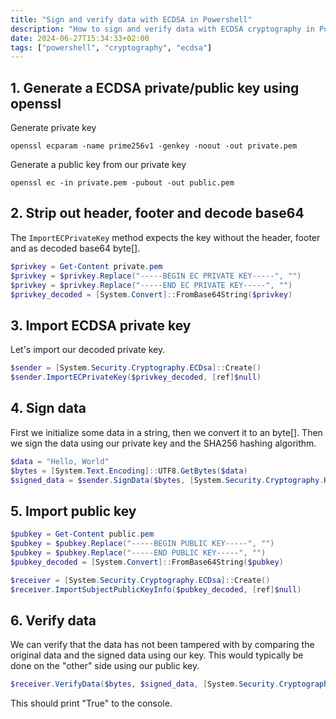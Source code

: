 ```yaml
---
title: "Sign and verify data with ECDSA in Powershell"
description: "How to sign and verify data with ECDSA cryptography in Powershell"
date: 2024-06-27T15:34:33+02:00
tags: ["powershell", "cryptography", "ecdsa"]
---
```


## 1. Generate a ECDSA private/public key using openssl

Generate private key

```console
openssl ecparam -name prime256v1 -genkey -noout -out private.pem
```

Generate a public key from our private key

```console
openssl ec -in private.pem -pubout -out public.pem
```

## 2. Strip out header, footer and decode base64

The `ImportECPrivateKey` method expects the key without the header, footer and as decoded base64 byte[].

```powershell
$privkey = Get-Content private.pem
$privkey = $privkey.Replace("-----BEGIN EC PRIVATE KEY-----", "")
$privkey = $privkey.Replace("-----END EC PRIVATE KEY-----", "")
$privkey_decoded = [System.Convert]::FromBase64String($privkey)
```

## 3. Import ECDSA private key

Let's import our decoded private key.

```powershell
$sender = [System.Security.Cryptography.ECDsa]::Create()
$sender.ImportECPrivateKey($privkey_decoded, [ref]$null)
```

## 4. Sign data

First we initialize some data in a string, then we convert it to an byte[]. Then we sign the data using our private key and the SHA256 hashing algorithm.

```powershell
$data = "Hello, World"
$bytes = [System.Text.Encoding]::UTF8.GetBytes($data)
$signed_data = $sender.SignData($bytes, [System.Security.Cryptography.HashAlgorithmName]::SHA256)
```

## 5. Import public key

```powershell
$pubkey = Get-Content public.pem
$pubkey = $pubkey.Replace("-----BEGIN PUBLIC KEY-----", "")
$pubkey = $pubkey.Replace("-----END PUBLIC KEY-----", "")
$pubkey_decoded = [System.Convert]::FromBase64String($pubkey)

$receiver = [System.Security.Cryptography.ECDsa]::Create()
$receiver.ImportSubjectPublicKeyInfo($pubkey_decoded, [ref]$null)
```

## 6. Verify data

We can verify that the data has not been tampered with by comparing the original data and the signed data using our key. This would typically be done on the "other" side using our public key.

```powershell
$receiver.VerifyData($bytes, $signed_data, [System.Security.Cryptography.HashAlgorithmName]::SHA256)
```

This should print "True" to the console.
